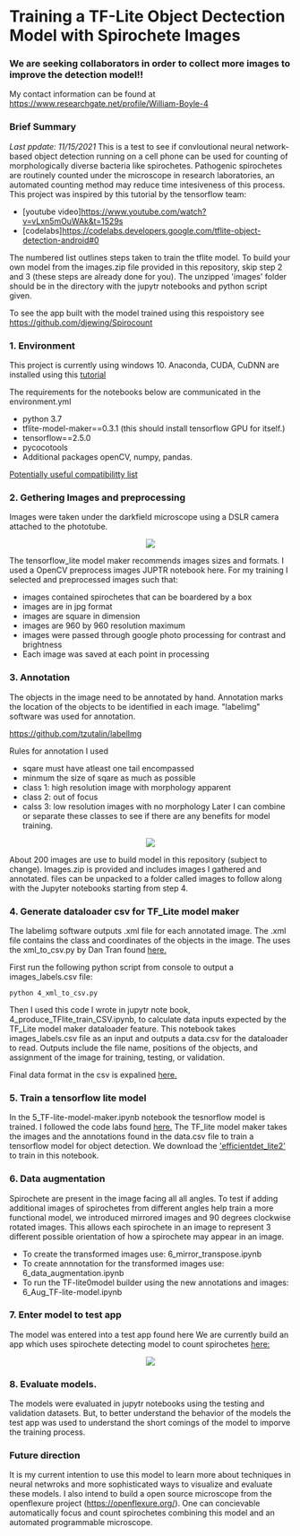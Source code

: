 # Training a TF-Lite Object Dectection Model with Spirochete Images

### We are seeking collaborators in order to collect more images to improve the detection model!!
My contact information can be found at https://www.researchgate.net/profile/William-Boyle-4

### Brief Summary
*Last ppdate: 11/15/2021*
This is a test to see if convloutional neural network-based object detection running on a cell phone can be used for counting of morphologically diverse bacteria like spirochetes. Pathogenic spirochetes are routinely counted under the microscope in research laboratories, an automated counting method may reduce time intesiveness of this process. This project was inspired by this tutorial by the tensorflow team: 

* [youtube video]https://www.youtube.com/watch?v=vLxn5mOuWAk&t=1529s
* [codelabs]https://codelabs.developers.google.com/tflite-object-detection-android#0

The numbered list outlines steps taken to train the tflite model. To build your own model from the images.zip file provided in this repository, skip step 2 and 3 (these steps are already done for you). The unzipped 'images' folder should be in the directory with the jupytr notebooks and python script given.

To see the app built with the model trained using this respoistory see https://github.com/djewing/Spirocount


### 1. Environment

This project is currently using windows 10. Anaconda, CUDA, CuDNN are installed using this [tutorial](https://github.com/EdjeElectronics/TensorFlow-Object-Detection-API-Tutorial-Train-Multiple-Objects-Windows-10)

The requirements for the notebooks below are communicated in the environment.yml
* python 3.7
* tflite-model-maker==0.3.1 (this should install tensorflow GPU for itself.)
* tensorflow==2.5.0
* pycocotools
* Additional packages openCV, numpy, pandas.

[Potentially useful compatibilitty list](https://www.tensorflow.org/install/source#tested_build_configurations)


### 2. Gethering Images and preprocessing

Images were taken under the darkfield microscope using a DSLR camera attached to the phototube.

<p align="center">
  <img src="doc/microscopy.png">
</p>

The tensorflow_lite model maker recommends images sizes and formats. I used a OpenCV preprocess images JUPTR notebook here. For my training I selected and preprocessed images such that:
* images contained spirochetes that can be boardered by a box
* images are in jpg format
* images are square in dimension
* images are 960 by 960 resolution maximum 
* images were passed through google photo processing for contrast and brightness
* Each image was saved at each point in processing


### 3. Annotation

The objects in the image need to be annotated by hand. Annotation marks the location of the objects to be identified in each image. "labelimg" software was used for annotation.

https://github.com/tzutalin/labelImg

Rules for annotation I used
* sqare must have atleast one tail encompassed
* minmum the size of sqare as much as possible 
* class 1: high resolution image with morphology apparent
* class 2: out of focus
* calss 3: low resolution images with no morphology
Later I can combine or separate these classes to see if there are any benefits for model training.

<p align="center">
  <img src="doc/labelimg.png">
</p>

About 200 images are use to build model in this repository (subject to change). Images.zip is provided and includes images I gathered and annotated. files can be unpacked to a folder called images to follow along with the Jupyter notebooks starting from step 4.


### 4. Generate dataloader csv for TF_Lite model maker

The labelimg software outputs .xml file for each annotated image. The .xml file contains the class and coordinates of the objects in the image. The uses the xml_to_csv.py by Dan Tran found [here.](https://github.com/datitran/raccoon_dataset) 

First run the following python script from console to output a images_labels.csv file:

``
python 4_xml_to_csv.py
``

Then I used this code I wrote in jupytr note book, 4_produce_TFlite_train_CSV.ipynb, to calculate data inputs expected by the TF_Lite model maker dataloader feature. This notebook takes images_labels.csv file as an input and outputs a data.csv for the dataloader to read. Outputs include the file name, positions of the objects, and assignment of the image for training, testing, or validation.

Final data format in the csv is expalined [here.](https://www.tensorflow.org/lite/tutorials/model_maker_object_detection)


### 5. Train a tensorflow lite model

In the 5_TF-lite-model-maker.ipynb notebook the tesnorflow model is trained. I followed the code labs found [here.](https://www.tensorflow.org/lite/tutorials/model_maker_object_detection) The TF_lite model maker takes the images and the annotations found in the data.csv file to train a tensorflow model for object detection. We download the ['efficientdet_lite2'](https://arxiv.org/abs/1911.09070) to train in this notebook.


### 6. Data augmentation

Spirochete are present in the image facing all all angles. To test if adding additional images of spirochetes from different angles help train a more functional model, we introduced mirrored images and 90 degrees clockwise rotated images. This allows each spirochete in an image to represent 3 different possible orientation of how a spirochete may appear in an image.

* To create the transformed images use: 6_mirror_transpose.ipynb
* To create annnotation for the transformed images use: 6_data_augmentation.ipynb
* To run the TF-lite0model builder using the new annotations and images: 6_Aug_TF-lite-model.ipynb

### 7. Enter model to test app

The model was entered into a test app found here
We are currently build an app which uses spirochete detecting model to count spirochetes [here:](https://github.com/djewing/Spirocount)

<p align="center">
  <img src="doc/afterdetect.png">
</p>

### 8. Evaluate models. 

The models were evaluated in jupytr notebooks using the testing and validation datasets. But, to better understand the behavior of the models the test app was used to understand the short comings of the model to imporve the training process. 


### Future direction

It is my current intention to use this model to learn more about techniques in neural netwroks and more sophisticated ways to visualize and evaluate these models. I also intend to build a open source microscope from the openflexure project (https://openflexure.org/). One can concievable automatically focus and count spirochetes combining this model and an automated programmable microscope. 